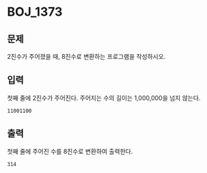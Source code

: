 # BOJ_1373

## 문제

2진수가 주어졌을 때, 8진수로 변환하는 프로그램을 작성하시오.

## 입력

첫째 줄에 2진수가 주어진다. 주어지는 수의 길이는 1,000,000을 넘지 않는다.

```
11001100
```

## 출력

첫째 줄에 주어진 수를 8진수로 변환하여 출력한다.

```
314
```